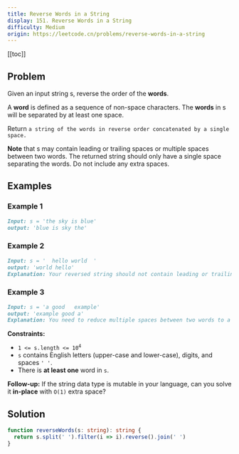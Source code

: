 ```yaml
---
title: Reverse Words in a String
display: 151. Reverse Words in a String
difficulty: Medium
origin: https://leetcode.cn/problems/reverse-words-in-a-string
---
```


[[toc]]

## Problem

Given an input string s, reverse the order of the **words**.

A **word** is defined as a sequence of non-space characters. The **words** in s will be separated by at least one space.

Return `a string of the words in reverse order concatenated by a single space.`

**Note** that s may contain leading or trailing spaces or multiple spaces between two words. The returned string should only have a single space separating the words. Do not include any extra spaces.

## Examples

### Example 1

```md
Input: s = 'the sky is blue'
output: 'blue is sky the'
```

### Example 2

```md
Input: s = '  hello world  '
output: 'world hello'
Explanation: Your reversed string should not contain leading or trailing spaces.
```

### Example 3

```md
Input: s = 'a good   example'
output: 'example good a'
Explanation: You need to reduce multiple spaces between two words to a single space in the reversed string.
```

**Constraints:**

- <code>1 <= s.length <= 10<sup>4</sup></code>
- `s` contains English letters (upper-case and lower-case), digits, and spaces `' '`.
- There is **at least one** word in `s`.

**Follow-up:** If the string data type is mutable in your language, can you solve it **in-place** with `O(1)` extra space?

## Solution

```ts
function reverseWords(s: string): string {
  return s.split(' ').filter(i => i).reverse().join(' ')
}
```

